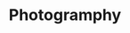 ---
title: "Photogramphy"
thumbnail: "photography_shoots_iso_clothes (4).jpeg"
link: /projects/photography.html
mouseover: "Photography"
---